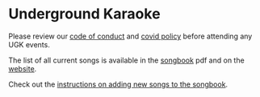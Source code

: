 # Underground Karaoke

Please review our [code of conduct](/codeofconduct-wip.md) and [covid policy](/covid-policy.md) before attending any UGK events.

The list of all current songs is available in the [songbook](https://ugk.neocities.org/Songbook.pdf) pdf and on the [website](https://ugk.neocities.org/).

Check out the [instructions on adding new songs to the songbook](/songguide.md).
